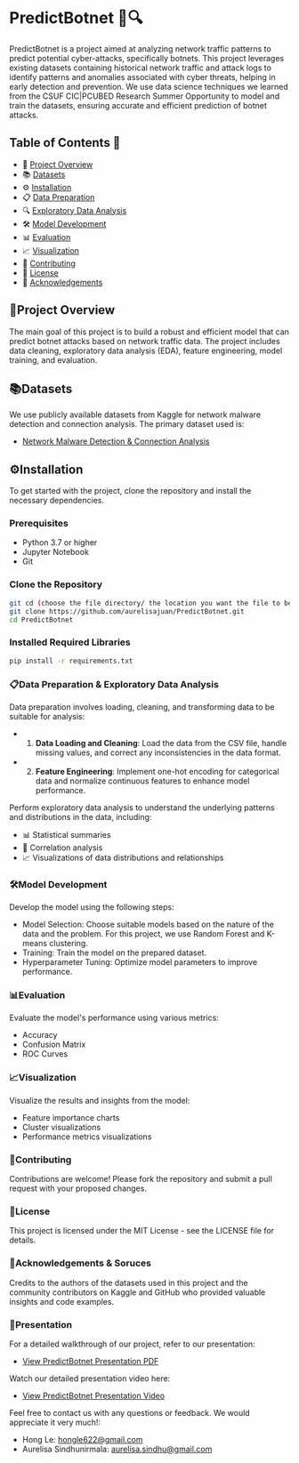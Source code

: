 # PredictBotnet 📡🔍

PredictBotnet is a project aimed at analyzing network traffic patterns to predict potential cyber-attacks, specifically botnets. This project leverages existing datasets containing historical network traffic and attack logs to identify patterns and anomalies associated with cyber threats, helping in early detection and prevention. We use data science techniques we learned from the CSUF CIC|PCUBED Research Summer Opportunity to model and train the datasets, ensuring accurate and efficient prediction of botnet attacks.

## Table of Contents 📑 

- 📜 [Project Overview](#project-overview)
- 📚 [Datasets](#datasets)
- ⚙️ [Installation](#installation)
- 📋 [Data Preparation](#data-preparation)
- 🔍 [Exploratory Data Analysis](#exploratory-data-analysis)
- 🛠️ [Model Development](#model-development)
- 📊 [Evaluation](#evaluation)
- 📈 [Visualization](#visualization)
- 🤝 [Contributing](#contributing)
- 📝 [License](#license)
- 🙏 [Acknowledgements](#acknowledgements)

## 📜Project Overview

The main goal of this project is to build a robust and efficient model that can predict botnet attacks based on network traffic data. The project includes data cleaning, exploratory data analysis (EDA), feature engineering, model training, and evaluation.

## 📚Datasets

We use publicly available datasets from Kaggle for network malware detection and connection analysis. The primary dataset used is:

- [Network Malware Detection & Connection Analysis](https://www.kaggle.com/datasets/agungpambudi/network-malware-detection-connection-analysis/versions/1?select=CTU-IoT-Malware-Capture-1-1conn.log.labeled.csv)

## ⚙️Installation

To get started with the project, clone the repository and install the necessary dependencies.

### Prerequisites

- Python 3.7 or higher
- Jupyter Notebook
- Git

### Clone the Repository

```bash
git cd (choose the file directory/ the location you want the file to be downloaded to) 
git clone https://github.com/aurelisajuan/PredictBotnet.git
cd PredictBotnet
```

### Installed Required Libraries

```bash
pip install -r requirements.txt
```

### 📋Data Preparation & Exploratory Data Analysis

Data preparation involves loading, cleaning, and transforming data to be suitable for analysis:

- 1. **Data Loading and Cleaning**: Load the data from the CSV file, handle missing values, and correct any inconsistencies in the data format.
- 2. **Feature Engineering**: Implement one-hot encoding for categorical data and normalize continuous features to enhance model performance.

Perform exploratory data analysis to understand the underlying patterns and distributions in the data, including:

- 📊 Statistical summaries
- 🔗 Correlation analysis
- 📈 Visualizations of data distributions and relationships

### 🛠️Model Development

Develop the model using the following steps:

- Model Selection: Choose suitable models based on the nature of the data and the problem. For this project, we use Random Forest and K-means clustering.
- Training: Train the model on the prepared dataset.
- Hyperparameter Tuning: Optimize model parameters to improve performance.

### 📊Evaluation 

Evaluate the model's performance using various metrics:

- Accuracy
- Confusion Matrix
- ROC Curves

### 📈Visualization

Visualize the results and insights from the model:

- Feature importance charts
- Cluster visualizations
- Performance metrics visualizations

### 🤝Contributing

Contributions are welcome! Please fork the repository and submit a pull request with your proposed changes.

### 📝License

This project is licensed under the MIT License - see the LICENSE file for details.

### 🙏Acknowledgements & Soruces

Credits to the authors of the datasets used in this project and the community contributors on Kaggle and GitHub who provided valuable insights and code examples.

### 🎥Presentation

For a detailed walkthrough of our project, refer to our presentation:
- [View PredictBotnet Presentation PDF](https://www.canva.com/design/DAGJYnUY8kI/qYSKUti5MHV20biZoQgkng/edit?utm_content=DAGJYnUY8kI&utm_campaign=designshare&utm_medium=link2&utm_source=sharebutton)

Watch our detailed presentation video here:
- [View PredictBotnet Presentation Video](https://drive.google.com/file/d/1OU-frPNHSUC5GztMeiAg9EtsXRDy_eDe/view)

Feel free to contact us with any questions or feedback. We would appreciate it very much!:

- Hong Le: hongle622@gmail.com
- Aurelisa Sindhunirmala: aurelisa.sindhu@gmail.com

